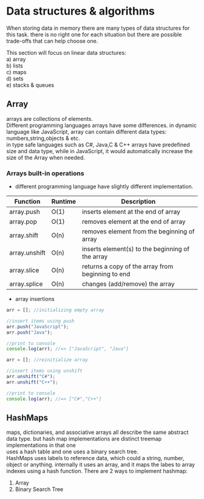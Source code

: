 # Data structures & algorithms 
When storing data in memory there are many types of data structures for this task. there is no right one for each situation but there are possible trade-offs that can help
choose one.

This section will focus on linear data structures: <br />
a) array <br />
b) lists <br />
c) maps <br /> 
d) sets <br />
e) stacks & queues

## Array
arrays are collections of elements. <br/>
Different programming languages arrays have some differences. in dynamic language like JavaScript, array can contain different data types: numbers,string,objects & etc. <br />
in type safe languages such as C#, Java,C & C++ arrays have predefined size and data type, while in JavaScript, it would automatically increase the size of the Array when needed.

### Arrays built-in operations
- different programming language have slightly different implementation.

| Function | Runtime | Description |
|--------|---------|------------------------------------------|
| array.push | O(1)  | inserts element at the end of array |
| array.pop  | O(1)  | removes element at the end of array |
| array.shift | O(n) | removes element from the beginning of array|
| array.unshift | O(n) | inserts element(s) to the beginning of the array |
| array.slice | O(n) | returns a copy of the array from beginning to end |
| array.splice | O(n) | changes (add/remove) the array |

- array insertions
```JavaScript
arr = []; //initializing empty array

//insert items using push
arr.push("JavaScript");
arr.push("Java");

//print to console
console.log(arr); //=> ["JavaScript", "Java"]

arr = []; //reinitialize array

//insert items using unshift
arr.unshift("C#");
arr.unshift("C++");

//print to console
console.log(arr); //=> ["C#","C++"]
```

## HashMaps
maps, dictionaries, and associative arrays all describe the same abstract data type. but hash map implementations are distinct treemap implementations in that one <br />
uses a hash table and one uses a binary search tree. <br />
HashMaps uses labels to reference data, which could a string, number, object or anything. internally it uses an array, and it maps the labes to array indexes using a hash function.
There are 2 ways to implement hashmap:
 1. Array
 2. Binary Search Tree